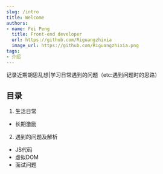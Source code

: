 ```yaml
---
slug: /intro
title: Welcome
authors:
- name: Fei Peng
  title: Front-end developer
  url: https://github.com/Riguangzhixia
  image_url: https://github.com/Riguangzhixia.png
tags:
- 介绍
---
```


记录近期胡思乱想|学习日常遇到的问题（etc:遇到问题时的思路）

## 目录
1. 生活日常
  + 长期激励
2. 遇到的问题及解析
  + JS代码
  + 虚拟DOM
  + 面试问题


